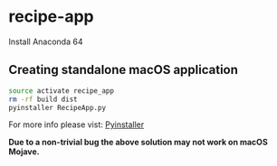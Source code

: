 # recipe-app

Install Anaconda 64



## Creating standalone macOS application 

```bash
source activate recipe_app
rm -rf build dist
pyinstaller RecipeApp.py
```

For more info please vist: [Pyinstaller](https://www.pyinstaller.org/)

**Due to a non-trivial bug the above solution may not work on macOS Mojave.**

